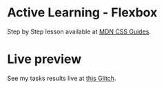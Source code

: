 # Active Learning - Flexbox

Step by Step lesson available at [MDN CSS Guides](https://developer.mozilla.org/en-US/docs/Learn/CSS/CSS_layout/Flexbox).

# Live preview

See my tasks results live at [this Glitch]().

